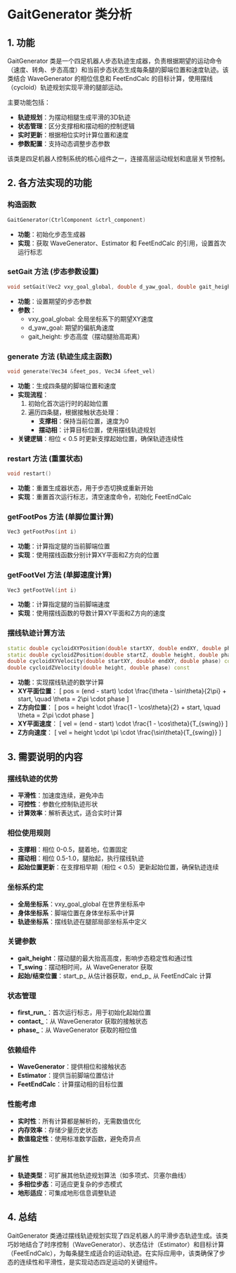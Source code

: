 # GaitGenerator 类分析

## 1. 功能

GaitGenerator 类是一个四足机器人步态轨迹生成器，负责根据期望的运动命令（速度、转角、步态高度）和当前步态状态生成每条腿的脚端位置和速度轨迹。该类结合 WaveGenerator 的相位信息和 FeetEndCalc 的目标计算，使用摆线（cycloid）轨迹规划实现平滑的腿部运动。

主要功能包括：
- **轨迹规划**：为摆动相腿生成平滑的3D轨迹
- **状态管理**：区分支撑相和摆动相的控制逻辑
- **实时更新**：根据相位实时计算位置和速度
- **参数配置**：支持动态调整步态参数

该类是四足机器人控制系统的核心组件之一，连接高层运动规划和底层关节控制。

## 2. 各方法实现的功能

### 构造函数
```cpp
GaitGenerator(CtrlComponent &ctrl_component)
```
- **功能**：初始化步态生成器
- **实现**：获取 WaveGenerator、Estimator 和 FeetEndCalc 的引用，设置首次运行标志

### setGait 方法 (步态参数设置)
```cpp
void setGait(Vec2 vxy_goal_global, double d_yaw_goal, double gait_height)
```
- **功能**：设置期望的步态参数
- **参数**：
  - vxy_goal_global: 全局坐标系下的期望XY速度
  - d_yaw_goal: 期望的偏航角速度
  - gait_height: 步态高度（摆动腿抬高距离）

### generate 方法 (轨迹生成主函数)
```cpp
void generate(Vec34 &feet_pos, Vec34 &feet_vel)
```
- **功能**：生成四条腿的脚端位置和速度
- **实现流程**：
  1. 初始化首次运行时的起始位置
  2. 遍历四条腿，根据接触状态处理：
     - **支撑相**：保持当前位置，速度为0
     - **摆动相**：计算目标位置，使用摆线轨迹规划
- **关键逻辑**：相位 < 0.5 时更新支撑起始位置，确保轨迹连续性

### restart 方法 (重置状态)
```cpp
void restart()
```
- **功能**：重置生成器状态，用于步态切换或重新开始
- **实现**：重置首次运行标志，清空速度命令，初始化 FeetEndCalc

### getFootPos 方法 (单脚位置计算)
```cpp
Vec3 getFootPos(int i)
```
- **功能**：计算指定腿的当前脚端位置
- **实现**：使用摆线函数分别计算XY平面和Z方向的位置

### getFootVel 方法 (单脚速度计算)
```cpp
Vec3 getFootVel(int i)
```
- **功能**：计算指定腿的当前脚端速度
- **实现**：使用摆线函数的导数计算XY平面和Z方向的速度

### 摆线轨迹计算方法
```cpp
static double cycloidXYPosition(double startXY, double endXY, double phase)
static double cycloidZPosition(double startZ, double height, double phase)
double cycloidXYVelocity(double startXY, double endXY, double phase) const
double cycloidZVelocity(double height, double phase) const
```
- **功能**：实现摆线轨迹的数学计算
- **XY平面位置**：
  \[
  pos = (end - start) \cdot \frac{\theta - \sin\theta}{2\pi} + start, \quad \theta = 2\pi \cdot phase
  \]
- **Z方向位置**：
  \[
  pos = height \cdot \frac{1 - \cos\theta}{2} + start, \quad \theta = 2\pi \cdot phase
  \]
- **XY平面速度**：
  \[
  vel = (end - start) \cdot \frac{1 - \cos\theta}{T_{swing}}
  \]
- **Z方向速度**：
  \[
  vel = height \cdot \pi \cdot \frac{\sin\theta}{T_{swing}}
  \]

## 3. 需要说明的内容

### 摆线轨迹的优势
- **平滑性**：加速度连续，避免冲击
- **可控性**：参数化控制轨迹形状
- **计算效率**：解析表达式，适合实时计算

### 相位使用规则
- **支撑相**：相位 0-0.5，腿着地，位置固定
- **摆动相**：相位 0.5-1.0，腿抬起，执行摆线轨迹
- **起始位置更新**：在支撑相早期（相位 < 0.5）更新起始位置，确保轨迹连续

### 坐标系约定
- **全局坐标系**：vxy_goal_global 在世界坐标系中
- **身体坐标系**：脚端位置在身体坐标系中计算
- **轨迹坐标系**：摆线轨迹在腿部局部坐标系中定义

### 关键参数
- **gait_height**：摆动腿的最大抬高高度，影响步态稳定性和通过性
- **T_swing**：摆动相时间，从 WaveGenerator 获取
- **起始/结束位置**：start_p_ 从估计器获取，end_p_ 从 FeetEndCalc 计算

### 状态管理
- **first_run_**：首次运行标志，用于初始化起始位置
- **contact_**：从 WaveGenerator 获取的接触状态
- **phase_**：从 WaveGenerator 获取的相位值

### 依赖组件
- **WaveGenerator**：提供相位和接触状态
- **Estimator**：提供当前脚端位置估计
- **FeetEndCalc**：计算摆动相的目标位置

### 性能考虑
- **实时性**：所有计算都是解析的，无需数值优化
- **内存效率**：存储少量历史状态
- **数值稳定性**：使用标准数学函数，避免奇异点

### 扩展性
- **轨迹类型**：可扩展其他轨迹规划算法（如多项式、贝塞尔曲线）
- **多相位步态**：可适应更复杂的步态模式
- **地形适应**：可集成地形信息调整轨迹

## 4. 总结

GaitGenerator 类通过摆线轨迹规划实现了四足机器人的平滑步态轨迹生成。该类巧妙地结合了时序控制（WaveGenerator）、状态估计（Estimator）和目标计算（FeetEndCalc），为每条腿生成适合的运动轨迹。在实际应用中，该类确保了步态的连续性和平滑性，是实现动态四足运动的关键组件。